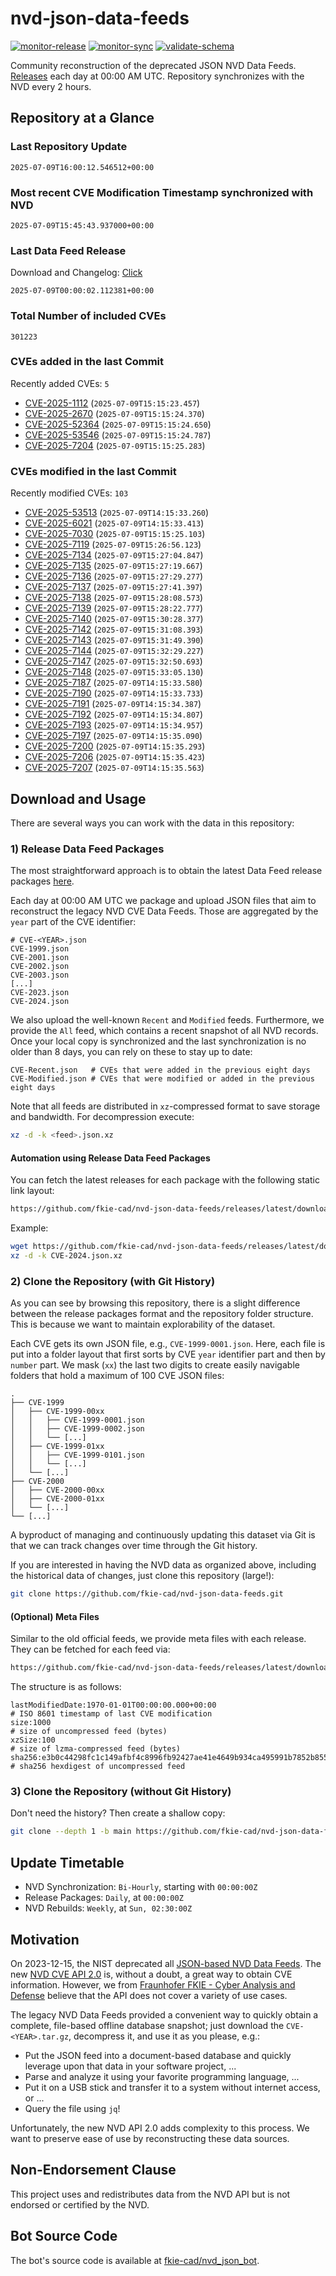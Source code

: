 # nvd-json-data-feeds

[![monitor-release](https://github.com/fkie-cad/nvd-json-data-feeds/actions/workflows/monitor_release.yml/badge.svg)](https://github.com/fkie-cad/nvd-json-data-feeds/actions/workflows/monitor_release.yml)
[![monitor-sync](https://github.com/fkie-cad/nvd-json-data-feeds/actions/workflows/monitor_sync.yml/badge.svg)](https://github.com/fkie-cad/nvd-json-data-feeds/actions/workflows/monitor_sync.yml)
[![validate-schema](https://github.com/fkie-cad/nvd-json-data-feeds/actions/workflows/validate_schema.yml/badge.svg)](https://github.com/fkie-cad/nvd-json-data-feeds/actions/workflows/validate_schema.yml)

Community reconstruction of the deprecated JSON NVD Data Feeds.
[Releases](https://github.com/fkie-cad/nvd-json-data-feeds/releases/latest) each day at 00:00 AM UTC.
Repository synchronizes with the NVD every 2 hours.

## Repository at a Glance

### Last Repository Update

```plain
2025-07-09T16:00:12.546512+00:00
```

### Most recent CVE Modification Timestamp synchronized with NVD

```plain
2025-07-09T15:45:43.937000+00:00
```

### Last Data Feed Release

Download and Changelog: [Click](https://github.com/fkie-cad/nvd-json-data-feeds/releases/latest)

```plain
2025-07-09T00:00:02.112381+00:00
```

### Total Number of included CVEs

```plain
301223
```

### CVEs added in the last Commit

Recently added CVEs: `5`

- [CVE-2025-1112](CVE-2025/CVE-2025-11xx/CVE-2025-1112.json) (`2025-07-09T15:15:23.457`)
- [CVE-2025-2670](CVE-2025/CVE-2025-26xx/CVE-2025-2670.json) (`2025-07-09T15:15:24.370`)
- [CVE-2025-52364](CVE-2025/CVE-2025-523xx/CVE-2025-52364.json) (`2025-07-09T15:15:24.650`)
- [CVE-2025-53546](CVE-2025/CVE-2025-535xx/CVE-2025-53546.json) (`2025-07-09T15:15:24.787`)
- [CVE-2025-7204](CVE-2025/CVE-2025-72xx/CVE-2025-7204.json) (`2025-07-09T15:15:25.283`)


### CVEs modified in the last Commit

Recently modified CVEs: `103`

- [CVE-2025-53513](CVE-2025/CVE-2025-535xx/CVE-2025-53513.json) (`2025-07-09T14:15:33.260`)
- [CVE-2025-6021](CVE-2025/CVE-2025-60xx/CVE-2025-6021.json) (`2025-07-09T14:15:33.413`)
- [CVE-2025-7030](CVE-2025/CVE-2025-70xx/CVE-2025-7030.json) (`2025-07-09T15:15:25.103`)
- [CVE-2025-7119](CVE-2025/CVE-2025-71xx/CVE-2025-7119.json) (`2025-07-09T15:26:56.123`)
- [CVE-2025-7134](CVE-2025/CVE-2025-71xx/CVE-2025-7134.json) (`2025-07-09T15:27:04.847`)
- [CVE-2025-7135](CVE-2025/CVE-2025-71xx/CVE-2025-7135.json) (`2025-07-09T15:27:19.667`)
- [CVE-2025-7136](CVE-2025/CVE-2025-71xx/CVE-2025-7136.json) (`2025-07-09T15:27:29.277`)
- [CVE-2025-7137](CVE-2025/CVE-2025-71xx/CVE-2025-7137.json) (`2025-07-09T15:27:41.397`)
- [CVE-2025-7138](CVE-2025/CVE-2025-71xx/CVE-2025-7138.json) (`2025-07-09T15:28:08.573`)
- [CVE-2025-7139](CVE-2025/CVE-2025-71xx/CVE-2025-7139.json) (`2025-07-09T15:28:22.777`)
- [CVE-2025-7140](CVE-2025/CVE-2025-71xx/CVE-2025-7140.json) (`2025-07-09T15:30:28.377`)
- [CVE-2025-7142](CVE-2025/CVE-2025-71xx/CVE-2025-7142.json) (`2025-07-09T15:31:08.393`)
- [CVE-2025-7143](CVE-2025/CVE-2025-71xx/CVE-2025-7143.json) (`2025-07-09T15:31:49.390`)
- [CVE-2025-7144](CVE-2025/CVE-2025-71xx/CVE-2025-7144.json) (`2025-07-09T15:32:29.227`)
- [CVE-2025-7147](CVE-2025/CVE-2025-71xx/CVE-2025-7147.json) (`2025-07-09T15:32:50.693`)
- [CVE-2025-7148](CVE-2025/CVE-2025-71xx/CVE-2025-7148.json) (`2025-07-09T15:33:05.130`)
- [CVE-2025-7187](CVE-2025/CVE-2025-71xx/CVE-2025-7187.json) (`2025-07-09T14:15:33.580`)
- [CVE-2025-7190](CVE-2025/CVE-2025-71xx/CVE-2025-7190.json) (`2025-07-09T14:15:33.733`)
- [CVE-2025-7191](CVE-2025/CVE-2025-71xx/CVE-2025-7191.json) (`2025-07-09T14:15:34.387`)
- [CVE-2025-7192](CVE-2025/CVE-2025-71xx/CVE-2025-7192.json) (`2025-07-09T14:15:34.807`)
- [CVE-2025-7193](CVE-2025/CVE-2025-71xx/CVE-2025-7193.json) (`2025-07-09T14:15:34.957`)
- [CVE-2025-7197](CVE-2025/CVE-2025-71xx/CVE-2025-7197.json) (`2025-07-09T14:15:35.090`)
- [CVE-2025-7200](CVE-2025/CVE-2025-72xx/CVE-2025-7200.json) (`2025-07-09T14:15:35.293`)
- [CVE-2025-7206](CVE-2025/CVE-2025-72xx/CVE-2025-7206.json) (`2025-07-09T14:15:35.423`)
- [CVE-2025-7207](CVE-2025/CVE-2025-72xx/CVE-2025-7207.json) (`2025-07-09T14:15:35.563`)


## Download and Usage

There are several ways you can work with the data in this repository:

### 1) Release Data Feed Packages

The most straightforward approach is to obtain the latest Data Feed release packages [here](https://github.com/fkie-cad/nvd-json-data-feeds/releases/latest).

Each day at 00:00 AM UTC we package and upload JSON files that aim to reconstruct the legacy NVD CVE Data Feeds.
Those are aggregated by the `year` part of the CVE identifier:

```
# CVE-<YEAR>.json
CVE-1999.json
CVE-2001.json
CVE-2002.json
CVE-2003.json
[...]
CVE-2023.json
CVE-2024.json
```

We also upload the well-known `Recent` and `Modified` feeds.
Furthermore, we provide the `All` feed, which contains a recent snapshot of all NVD records.
Once your local copy is synchronized and the last synchronization is no older than 8 days, you can rely on these to stay up to date:

```plain
CVE-Recent.json   # CVEs that were added in the previous eight days
CVE-Modified.json # CVEs that were modified or added in the previous eight days
```

Note that all feeds are distributed in `xz`-compressed format to save storage and bandwidth.
For decompression execute:

```sh
xz -d -k <feed>.json.xz
```

#### Automation using Release Data Feed Packages

You can fetch the latest releases for each package with the following static link layout:

```sh
https://github.com/fkie-cad/nvd-json-data-feeds/releases/latest/download/CVE-<YEAR>.json.xz
```

Example:

```sh
wget https://github.com/fkie-cad/nvd-json-data-feeds/releases/latest/download/CVE-2024.json.xz
xz -d -k CVE-2024.json.xz
```

### 2) Clone the Repository (with Git History)

As you can see by browsing this repository, there is a slight difference between the release packages format and the repository folder structure.
This is because we want to maintain explorability of the dataset.

Each CVE gets its own JSON file, e.g., `CVE-1999-0001.json`.
Here, each file is put into a folder layout that first sorts by CVE `year` identifier part and then by `number` part.
We mask (`xx`) the last two digits to create easily navigable folders that hold a maximum of 100 CVE JSON files:

```plain
.
├── CVE-1999
│   ├── CVE-1999-00xx
│   │   ├── CVE-1999-0001.json
│   │   ├── CVE-1999-0002.json
│   │   └── [...]
│   ├── CVE-1999-01xx
│   │   ├── CVE-1999-0101.json
│   │   └── [...]
│   └── [...]
├── CVE-2000
│   ├── CVE-2000-00xx
│   ├── CVE-2000-01xx
│   └── [...]
└── [...]
```

A byproduct of managing and continuously updating this dataset via Git is that we can track changes over time through the Git history.

If you are interested in having the NVD data as organized above, including the historical data of changes, just clone this repository (large!):

```sh
git clone https://github.com/fkie-cad/nvd-json-data-feeds.git
```

#### (Optional) Meta Files

Similar to the old official feeds, we provide meta files with each release. They can be fetched for each feed via:

```sh
https://github.com/fkie-cad/nvd-json-data-feeds/releases/latest/download/CVE-<YEAR>.meta
```

The structure is as follows:

```plain
lastModifiedDate:1970-01-01T00:00:00.000+00:00                          # ISO 8601 timestamp of last CVE modification
size:1000                                                               # size of uncompressed feed (bytes)
xzSize:100                                                              # size of lzma-compressed feed (bytes)
sha256:e3b0c44298fc1c149afbf4c8996fb92427ae41e4649b934ca495991b7852b855 # sha256 hexdigest of uncompressed feed
```

### 3) Clone the Repository (without Git History)

Don't need the history? Then create a shallow copy:

```sh
git clone --depth 1 -b main https://github.com/fkie-cad/nvd-json-data-feeds.git
```


## Update Timetable

* NVD Synchronization: `Bi-Hourly`, starting with `00:00:00Z`
* Release Packages: `Daily`, at `00:00:00Z`
* NVD Rebuilds: `Weekly`, at `Sun, 02:30:00Z`


## Motivation

On 2023-12-15, the NIST deprecated all [JSON-based NVD Data Feeds](https://nvd.nist.gov/vuln/data-feeds#divRetirementBanner-1).
The new [NVD CVE API 2.0](https://nvd.nist.gov/developers/vulnerabilities) is, without a doubt, a great way to obtain CVE information.
However, we from [Fraunhofer FKIE - Cyber Analysis and Defense](https://www.fkie.fraunhofer.de/en/departments/cad.html) believe that the API does not cover a variety of use cases.

The legacy NVD Data Feeds provided a convenient way to quickly obtain a complete, file-based offline database snapshot; just download the `CVE-<YEAR>.tar.gz`, decompress it, and use it as you please, e.g.:

- Put the JSON feed into a document-based database and quickly leverage upon that data in your software project, ...
- Parse and analyze it using your favorite programming language, ...
- Put it on a USB stick and transfer it to a system without internet access, or ...
- Query the file using `jq`!

Unfortunately, the new NVD API 2.0 adds complexity to this process.
We want to preserve ease of use by reconstructing these data sources.

## Non-Endorsement Clause

This project uses and redistributes data from the NVD API but is not endorsed or certified by the NVD.

## Bot Source Code

The bot's source code is available at [fkie-cad/nvd\_json\_bot](https://github.com/fkie-cad/nvd_json_bot).